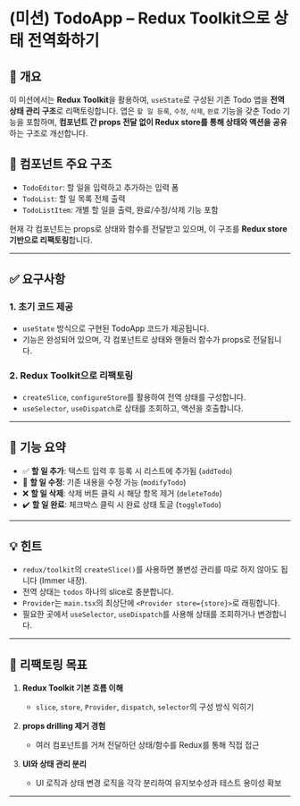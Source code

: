 # (미션) TodoApp – Redux Toolkit으로 상태 전역화하기

## 📝 개요

이 미션에서는 **Redux Toolkit**을 활용하여, `useState`로 구성된 기존 Todo 앱을 **전역 상태 관리 구조**로 리팩토링합니다.
앱은 `할 일 등록`, `수정`, `삭제`, `완료` 기능을 갖춘 Todo 기능을 포함하며, **컴포넌트 간 props 전달 없이 Redux store를 통해 상태와 액션을 공유**하는 구조로 개선합니다.

## 🧩 컴포넌트 주요 구조

- `TodoEditor`: 할 일을 입력하고 추가하는 입력 폼
- `TodoList`: 할 일 목록 전체 출력
- `TodoListItem`: 개별 할 일을 출력, 완료/수정/삭제 기능 포함

현재 각 컴포넌트는 props로 상태와 함수를 전달받고 있으며, 이 구조를 **Redux store 기반으로 리팩토링**합니다.

---

## ✅ 요구사항

### 1. 초기 코드 제공

- `useState` 방식으로 구현된 TodoApp 코드가 제공됩니다.
- 기능은 완성되어 있으며, 각 컴포넌트로 상태와 핸들러 함수가 props로 전달됩니다.

### 2. Redux Toolkit으로 리팩토링

- `createSlice`, `configureStore`를 활용하여 전역 상태를 구성합니다.
- `useSelector`, `useDispatch`로 상태를 조회하고, 액션을 호출합니다.

---

## 🎯 기능 요약

- ✅ **할 일 추가**: 텍스트 입력 후 등록 시 리스트에 추가됨 (`addTodo`)
- 📝 **할 일 수정**: 기존 내용을 수정 가능 (`modifyTodo`)
- ❌ **할 일 삭제**: 삭제 버튼 클릭 시 해당 항목 제거 (`deleteTodo`)
- ✔️ **할 일 완료**: 체크박스 클릭 시 완료 상태 토글 (`toggleTodo`)

---

## 💡 힌트

- `redux/toolkit`의 `createSlice()`를 사용하면 불변성 관리를 따로 하지 않아도 됩니다 (Immer 내장).
- 전역 상태는 `todos` 하나의 slice로 충분합니다.
- `Provider`는 `main.tsx`의 최상단에 `<Provider store={store}>`로 래핑합니다.
- 필요한 곳에서 `useSelector`, `useDispatch`를 사용해 상태를 조회하거나 변경합니다.

---

## 🏁 리팩토링 목표

1. **Redux Toolkit 기본 흐름 이해**

   - `slice`, `store`, `Provider`, `dispatch`, `selector`의 구성 방식 익히기

2. **props drilling 제거 경험**

   - 여러 컴포넌트를 거쳐 전달하던 상태/함수를 Redux를 통해 직접 접근

3. **UI와 상태 관리 분리**

   - UI 로직과 상태 변경 로직을 각각 분리하여 유지보수성과 테스트 용이성 확보

---

